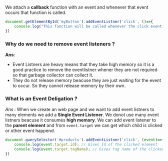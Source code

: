 We attach a **callback** function with an event and whenever that event occurs that function is called.

```js
document.getElementById('myButton').addEventListner('click', ()=>{
	console.log("This function will be called whenever the click event will occur")
})
```


### Why do we need to remove event listeners ? 
**Ans**: 
- Event Listners are heavy means that they take high memory so it is a good practice to remove the eventlistner whener they are not required so that garbage collector can collect it.
- They do not release memory beacuse they are just waiting for the event to occur. So they cannot release memory by their own.

### What is an Event Deligation ?
*Ans* : When we create an web page and we want to add event listners to many elements we add a **Single Event Listener**. 
We donot use many event listners beacuse it consumes **high memory**.
We can add event listener to the **parent element** and from `event.target` we can get which child is clicked or other event happend.
```js
document.querySelector('#products').addEventListner('click', (event)=>{
	console.log(event.target.id); // Gives Id of the clicked element
	console.log(event.target.tagName); // Gives tag name of the clicked element
})
```
